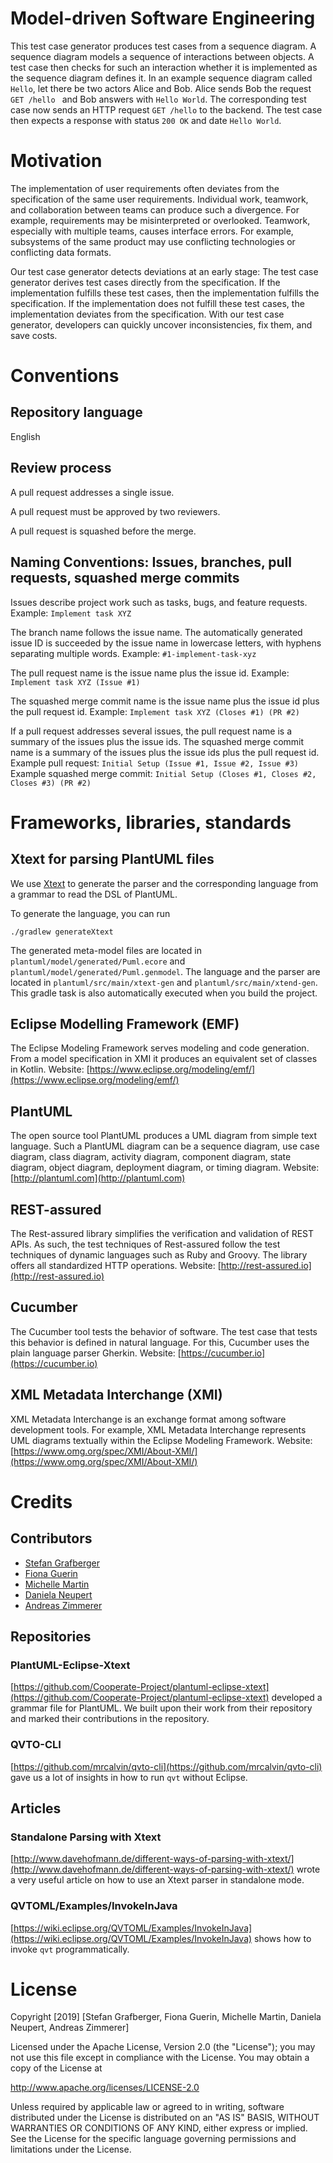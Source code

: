 # Model-driven Software Engineering
This test case generator produces test cases from a sequence diagram. 
A sequence diagram models a sequence of interactions between objects. 
A test case then checks for such an interaction whether it is implemented as the sequence diagram defines it. 
In an example sequence diagram called `Hello`, let there be two actors Alice and Bob. 
Alice sends Bob the request `GET /hello ` and Bob answers with `Hello World`. 
The corresponding test case now sends an HTTP request `GET /hello` to the backend. 
The test case then expects a response with status `200 OK` and date `Hello World`.

# Motivation
The implementation of user requirements often deviates from the specification of the same user requirements. 
Individual work, teamwork, and collaboration between teams can produce such a divergence. 
For example, requirements may be misinterpreted or overlooked. 
Teamwork, especially with multiple teams, causes interface errors. 
For example, subsystems of the same product may use conflicting technologies or conflicting data formats.

Our test case generator detects deviations at an early stage: 
The test case generator derives test cases directly from the specification. 
If the implementation fulfills these test cases, then the implementation fulfills the specification. 
If the implementation does not fulfill these test cases, the implementation deviates from the specification. 
With our test case generator, developers can quickly uncover inconsistencies, fix them, and save costs.

# Conventions
## Repository language
English

## Review process
A pull request addresses a single issue. 

A pull request must be approved by two reviewers.

A pull request is squashed before the merge.

## Naming Conventions: Issues, branches, pull requests, squashed merge commits
Issues describe project work such as tasks, bugs, and feature requests. 
Example: ```Implement task XYZ```

The branch name follows the issue name. 
The automatically generated issue ID is succeeded by the issue name in lowercase letters, with hyphens separating multiple words.
Example: ```#1-implement-task-xyz```

The pull request name is the issue name plus the issue id.
Example: ```Implement task XYZ (Issue #1)```

The squashed merge commit name is the issue name plus the issue id plus the pull request id. 
Example: ```Implement task XYZ (Closes #1) (PR #2)```

If a pull request addresses several issues, the pull request name is a summary of the issues plus the issue ids.
The squashed merge commit name is a summary of the issues plus the issue ids plus the pull request id.
Example pull request: ```Initial Setup (Issue #1, Issue #2, Issue #3)```
Example squashed merge commit: ```Initial Setup (Closes #1, Closes #2, Closes #3) (PR #2)```

# Frameworks, libraries, standards
## Xtext for parsing PlantUML files
We use [Xtext](https://www.eclipse.org/Xtext/) to generate the parser and the corresponding language from a grammar to read the DSL of PlantUML.

To generate the language, you can run
```
./gradlew generateXtext
```
The generated meta-model files are located in `plantuml/model/generated/Puml.ecore` and `plantuml/model/generated/Puml.genmodel`.
The language and the parser are located in `plantuml/src/main/xtext-gen` and `plantuml/src/main/xtend-gen`.
This gradle task is also automatically executed when you build the project.

## Eclipse Modelling Framework (EMF)
The Eclipse Modeling Framework serves modeling and code generation. 
From a model specification in XMI it produces an equivalent set of classes in Kotlin.
Website: [https://www.eclipse.org/modeling/emf/](https://www.eclipse.org/modeling/emf/)

## PlantUML
The open source tool PlantUML produces a UML diagram from simple text language. 
Such a PlantUML diagram can be a sequence diagram, use case diagram, class diagram, activity diagram, component diagram, 
state diagram, object diagram, deployment diagram, or timing diagram.
Website: [http://plantuml.com](http://plantuml.com)

## REST-assured
The Rest-assured library simplifies the verification and validation of REST APIs. 
As such, the test techniques of Rest-assured follow the test techniques of dynamic languages such as Ruby and Groovy. 
The library offers all standardized HTTP operations.
Website: [http://rest-assured.io](http://rest-assured.io)

## Cucumber
The Cucumber tool tests the behavior of software. 
The test case that tests this behavior is defined in natural language. 
For this, Cucumber uses the plain language parser Gherkin.
Website: [https://cucumber.io](https://cucumber.io)

## XML Metadata Interchange (XMI)
XML Metadata Interchange is an exchange format among software development tools. 
For example, XML Metadata Interchange represents UML diagrams textually within the Eclipse Modeling Framework.
Website: [https://www.omg.org/spec/XMI/About-XMI/](https://www.omg.org/spec/XMI/About-XMI/)

# Credits
## Contributors
- [Stefan Grafberger](https://github.com/stefan-grafberger)
- [Fiona Guerin](https://github.com/FionaGuerin)
- [Michelle Martin](https://github.com/MichelleMar)
- [Daniela Neupert](https://github.com/danielaneupert)
- [Andreas Zimmerer](https://github.com/Jibbow)

## Repositories
### PlantUML-Eclipse-Xtext
[https://github.com/Cooperate-Project/plantuml-eclipse-xtext](https://github.com/Cooperate-Project/plantuml-eclipse-xtext)
   developed a grammar file for PlantUML.
   We built upon their work from their repository and marked their contributions in the repository.
   
### QVTO-CLI
[https://github.com/mrcalvin/qvto-cli](https://github.com/mrcalvin/qvto-cli)
    gave us a lot of insights in how to run `qvt` without Eclipse.
   
## Articles
### Standalone Parsing with Xtext
[http://www.davehofmann.de/different-ways-of-parsing-with-xtext/](http://www.davehofmann.de/different-ways-of-parsing-with-xtext/)
   wrote a very useful article on how to use an Xtext parser in standalone mode.
    
### QVTOML/Examples/InvokeInJava
[https://wiki.eclipse.org/QVTOML/Examples/InvokeInJava](https://wiki.eclipse.org/QVTOML/Examples/InvokeInJava)
   shows how to invoke `qvt` programmatically.
   
# License
Copyright [2019] [Stefan Grafberger, Fiona Guerin, Michelle Martin, Daniela Neupert, Andreas Zimmerer]

Licensed under the Apache License, Version 2.0 (the "License");
you may not use this file except in compliance with the License.
You may obtain a copy of the License at

  http://www.apache.org/licenses/LICENSE-2.0

Unless required by applicable law or agreed to in writing, software
distributed under the License is distributed on an "AS IS" BASIS,
WITHOUT WARRANTIES OR CONDITIONS OF ANY KIND, either express or implied.
See the License for the specific language governing permissions and
limitations under the License.
